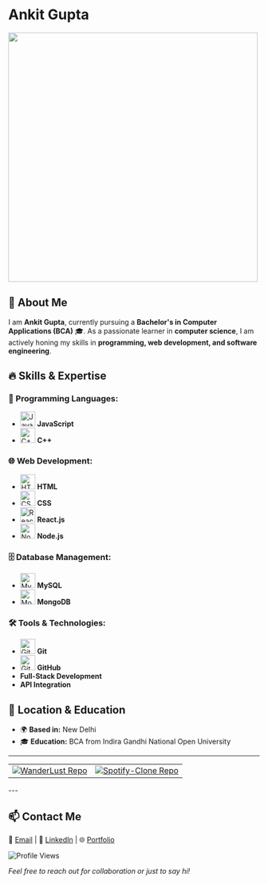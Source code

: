 # Ankit Gupta

<img src="https://github.com/Anmol-Baranwal/Cool-GIFs-For-GitHub/assets/74038190/897cd757-ea1f-492d-aaf9-6d1674177e08" width="500">

## 👋 About Me
I am **Ankit Gupta**, currently pursuing a **Bachelor's in Computer Applications (BCA)** 🎓. As a passionate learner in **computer science**, I am actively honing my skills in **programming, web development, and software engineering**.  

## 🔥 Skills & Expertise  
### 🚀 Programming Languages:
- <img src="https://cdn.jsdelivr.net/gh/devicons/devicon/icons/javascript/javascript-original.svg" alt="JavaScript" width="30" height="30"/>  **JavaScript**  
- <img src="https://cdn.jsdelivr.net/gh/devicons/devicon/icons/cplusplus/cplusplus-original.svg" alt="C++" width="30" height="30"/>  **C++**   

### 🌐 Web Development:
- <img src="https://cdn.jsdelivr.net/gh/devicons/devicon/icons/html5/html5-original.svg" alt="HTML" width="30" height="30"/> **HTML**  
- <img src="https://cdn.jsdelivr.net/gh/devicons/devicon/icons/css3/css3-original.svg" alt="CSS" width="30" height="30"/> **CSS**  
- <img src="https://cdn.jsdelivr.net/gh/devicons/devicon/icons/react/react-original.svg" alt="React.js" width="30" height="30"/> **React.js**  
- <img src="https://cdn.jsdelivr.net/gh/devicons/devicon/icons/nodejs/nodejs-original.svg" alt="Node.js" width="30" height="30"/> **Node.js**  

### 🗄️ Database Management:
- <img src="https://cdn.jsdelivr.net/gh/devicons/devicon/icons/mysql/mysql-original.svg" alt="MySQL" width="30" height="30"/> **MySQL**  
- <img src="https://cdn.jsdelivr.net/gh/devicons/devicon/icons/mongodb/mongodb-original.svg" alt="MongoDB" width="30" height="30"/>  **MongoDB**  

### 🛠️ Tools & Technologies:
- <img src="https://cdn.jsdelivr.net/gh/devicons/devicon/icons/git/git-original.svg" alt="Git" width="30" height="30"/> **Git**  
- <img src="https://cdn.jsdelivr.net/gh/devicons/devicon/icons/github/github-original.svg" alt="GitHub" width="30" height="30"/> **GitHub**  
- **Full-Stack Development**  
- **API Integration**  

## 📍 Location & Education
- 🌍 **Based in:** New Delhi  
- 🎓 **Education:** BCA from Indira Gandhi National Open University  


-------------------------------------------
<table>
  <tr>
    <td>
      <a href="https://github.com/ankitvaish405/WanderLust">
        <img src="https://github-readme-stats.vercel.app/api/pin/?username=ankitvaish405&repo=WanderLust&theme=radical" alt="WanderLust Repo"/>
      </a>
    </td>
    <td>
      <a href="https://github.com/ankitvaish405/Spotify-Clone">
        <img src="https://github-readme-stats.vercel.app/api/pin/?username=ankitvaish405&repo=Spotify-Clone&theme=radical" alt="Spotify-Clone Repo"/>
      </a>
    </td>
  </tr>
</table>
---

## 📫 Contact Me
📧 [Email](mailto:ankitvaish405@gmail.com) | 💼 [LinkedIn](https://www.linkedin.com/in/ankit-gupta-6771312b4) | 🌐 [Portfolio](https://wanderlust-e35f.onrender.com/listings)  

![Profile Views](https://komarev.com/ghpvc/?username=ankitvaish&color=blue)  

*Feel free to reach out for collaboration or just to say hi!*
